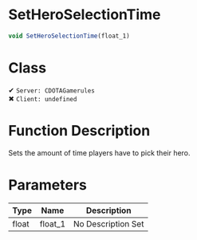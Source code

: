 # SetHeroSelectionTime
```js
void SetHeroSelectionTime(float_1)
```
# Class
✔ `Server: CDOTAGamerules`  
✖ `Client: undefined`  

# Function Description
Sets the amount of time players have to pick their hero.
# Parameters
Type|Name|Description
--|--|--
float|float_1|No Description Set
